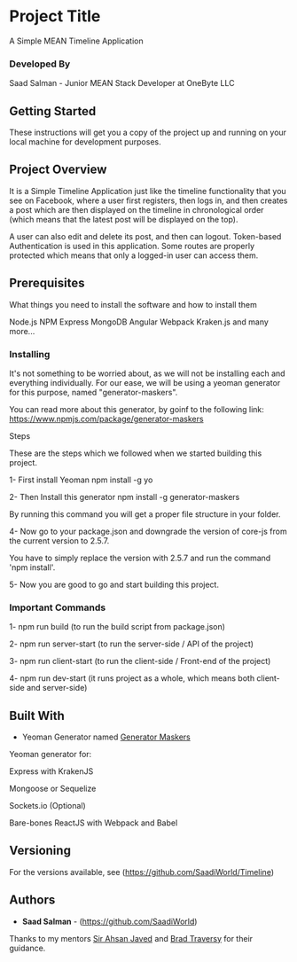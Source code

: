 # Project Title

A Simple MEAN Timeline Application

### Developed By

Saad Salman - Junior MEAN Stack Developer at OneByte LLC

## Getting Started

These instructions will get you a copy of the project up and running on your local machine for development purposes.

## Project Overview

It is a Simple Timeline Application just like the timeline functionality that you see on Facebook, where a user first registers, then logs in, and then creates a post which are then displayed on the timeline in chronological order (which means that the latest post will be displayed on the top).

A user can also edit and delete its post, and then can logout. Token-based Authentication is used in this application. Some routes are properly protected which means that only a logged-in user can access them. 

## Prerequisites

What things you need to install the software and how to install them

Node.js
NPM
Express
MongoDB
Angular
Webpack
Kraken.js
and many more...

### Installing

It's not something to be worried about, as we will not be installing each and everything individually.
For our ease, we will be using a yeoman generator for this purpose, named "generator-maskers".

You can read more about this generator, by goinf to the following link:
https://www.npmjs.com/package/generator-maskers

Steps

These are the steps which we followed when we started building this project.

1- First install Yeoman
npm install -g yo

2- Then Install this generator
npm install -g generator-maskers

By running this command you will get a proper file structure in your folder.

4- Now go to your package.json and downgrade the version of core-js from the current version to 2.5.7.

You have to simply replace the version with 2.5.7 and run the command 'npm install'.

5- Now you are good to go and start building this project.

### Important Commands

1- npm run build (to run the build script from package.json)

2- npm run server-start (to run the server-side / API of the project)

3- npm run client-start (to run the client-side / Front-end of the project)

4- npm run dev-start (it runs project as a whole, which means both client-side and server-side)

## Built With

* Yeoman Generator named [Generator Maskers](https://www.npmjs.com/package/generator-maskers)

Yeoman generator for:

Express with KrakenJS

Mongoose or Sequelize

Sockets.io (Optional)

Bare-bones ReactJS with Webpack and Babel

## Versioning

For the versions available, see (https://github.com/SaadiWorld/Timeline)

## Authors

* **Saad Salman** - (https://github.com/SaadiWorld)

Thanks to my mentors [Sir Ahsan Javed](https://github.com/ahsan-javaid) and [Brad Traversy](https://github.com/bradtraversy) for their guidance.

